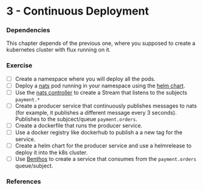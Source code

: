 # 3 - Continuous Deployment

### Dependencies 

This chapter depends of the previous one, where you supposed to create a kubernetes cluster with flux running on it.

### Exercise

- [ ] Create a namespace where you will deploy all the pods. 
- [ ] Deploy a [nats](https://nats.io/) pod running in your namespace using the [helm chart](https://github.com/nats-io/k8s/tree/main/helm/charts/nats). 
- [ ] Use the [nats controller](https://github.com/nats-io/k8s/tree/main/helm/charts/nack) to create a Stream that listens to the subjects `payment.*`
- [ ] Create a producer service that continuously publishes messages to nats (for example, it publishes a different message every 3 seconds). Publishes to the subjcect/queue `payment.orders`.
- [ ] Create a dockerfile that runs the producer service. 
- [ ] Use a docker registry like dockerhub to publish a a new tag for the service.
- [ ] Create a helm chart for the producer service and use a helmrelease to deploy it into the k8s cluster.
- [ ] Use [Benthos](https://www.benthos.dev/docs/components/inputs/nats_jetstream) to create a service that consumes from the `payment.orders` queue/subject.

### References
